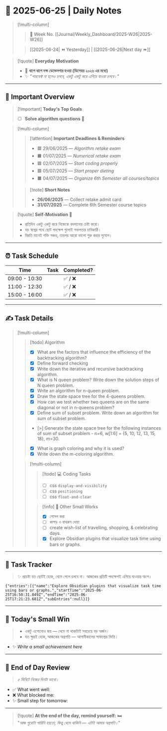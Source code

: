 # 🌼 2025-06-25 | Daily Notes

> [!multi-column]
> 
>> 📅 Week No. [[Journal/Weekly_Dashboard/2025-W26|2025-W26]]
> 
>> [[2025-06-24| ⏪ Yesterday]] | [[2025-06-26|Next day ⏩]]

> [!quote] **Everyday Motivation**  
> - 🎯 **ধাপে ধাপে দক্ষ ডেভেলপার হওয়া (ডিসেম্বর ২০২৬ এর মধ্যে)**  
> - ✨ _"পারফেক্ট না হলেও চলবে, একটু একটু করে এগিয়ে যাওয়া চলবে।"_

---

## 🔔 Important Overview

> [!important] **Today's Top Goals**
> - [ ] **Solve algorithm questions** 🔺  

> [!multi-column] 
> 
>> [!attention] **Important Deadlines & Reminders**
>> - 🟥 29/06/2025 — _Algorithm retake exam_  
>> - 🟧 01/07/2025 — _Numerical retake exam_  
>> - 🟩 02/07/2025 — _Start coding properly_  
>> - 🟩 05/07/2025 — _Start proper dieting_  
>> - 🟧 04/07/2025 — _Organize 6th Semester all courses/topics_  
>
>> [!note] **Short Notes**
>> - **26/06/2025** — Collect retake admit card  
>> - **31/07/2025** — Complete 6th Semester course topics  

> [!quote] **Self-Motivation** 🌱 
> - প্রতিদিন একটু একটু করে নিজেকে বদলানোর চেষ্টা করো।
> - বড় স্বপ্নের পথে ছোট পদক্ষেপ গুলোই সফলতার চাবিকাঠি।
> - বিরতি মানেই শক্তি সঞ্চয়, তারপর আরো ভালো শুরু করার সুযোগ।

---

## ⏰ Task Schedule

| Time          | Task | Completed? |
| ------------- | ---- | ---------- |
| 09:00 - 10:30 |      | ✅ / ❌      |
| 11:00 - 12:30 |      | ✅ / ❌      |
| 15:00 - 16:00 |      | ✅ / ❌      |

---

## ✍️ Task Details

>[!multi-column]
>
>> [!todo] Algorithm
>> - [x] What are the factors that influence the efficiency of the backtracking algorithm?  
>> - [x] Define forward checking  
>> - [x] Write down the iterative and recursive backtracking algorithm.  
>> - [x] What is N queen problem? Write down the solution steps of N queen problem.  
>> - [x] Write an algorithm for n-queen problem.  
>> - [x] Draw the state space tree for the 4-queens problem.  
>> - [x] How can we test whether two queens are on the same diagonal or not in n-queens problem?  
>> - [x] Define sum of subset problem. Write down an algorithm for sum of subset problem.  
>> - [>] Generate the state space tree for the following instances of sum of subset problem - n=6, w[1:6] = {5, 10, 12, 13, 15, 18}, m=30.  
>> - [x] What is graph coloring and why it is used?  
>> - [x] Write down the m-coloring algorithm.  
>
>> [!multi-column]
>> 
>>> [!todo] 💻 Coding Tasks  
>>> - [ ] css `display-and-visibility`  
>>> - [ ] css `positioning`  
>>> - [ ] css `float-and-clear`  
>>
>>> [!info] 🏡 Other Small Works  
>>> - [x] গোসল করা  
>>> - [ ] কাপড় ও বাথরুম ধোয়া  
>>> - [ ] create wish-list of travelling, shopping, & celebrating days.  
>>> - [x] Explore Obsidian plugins that visualize task time using bars or graphs.  

---

## 🌟 Task Tracker

> ✨ প্রচেষ্টা যত ছোটই হোক, থেমে গেলে চলবে না। আজকের প্রতিটি পদক্ষেপই এগিয়ে যাওয়ার অংশ।

```timekeep
{"entries":[{"name":"Explore Obsidian plugins that visualize task time using bars or graphs.","startTime":"2025-06-25T16:50:31.049Z","endTime":"2025-06-25T17:21:23.681Z","subEntries":null}]}
```

---

## 🌱 Today's Small Win

> - একটু এগোনোও জয় — থেমে না থাকাটাই সবচেয়ে বড় অর্জন।
> - যত ক্ষুদ্রই হোক, আজকের অগ্রগতি — আগামীকালের সাফল্যের ভিত্তি।

- ✨ _Write a small achievement here_    

---

## 🧠 End of Day Review

> _৫ মিনিটে নিজের দিনটা ভাবো।_

- ✅ What went well:    
- ❌ What blocked me:    
- ✨ Small step for tomorrow:    

---

> [!quote] **At the end of the day, remind yourself:** 🛏️  
> "_আজ পুরোটা পারিনি হয়তো, কিন্তু থেমে থাকিনি — এটাই আমার অগ্রগতি।_"